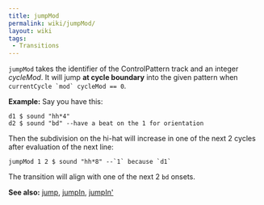 ```yaml
---
title: jumpMod
permalink: wiki/jumpMod/
layout: wiki
tags:
 - Transitions
---
```


`jumpMod` takes the identifier of the ControlPattern track and an
integer *cycleMod*. It will jump **at cycle boundary** into the given
pattern when `` currentCycle `mod` cycleMod == 0 ``.

**Example:** Say you have this:

    d1 $ sound "hh*4"
    d2 $ sound "bd" --have a beat on the 1 for orientation

Then the subdivision on the hi-hat will increase in one of the next 2
cycles after evaluation of the next line:

    jumpMod 1 2 $ sound "hh*8" --`1` because `d1`

The transition will align with one of the next 2 `bd` onsets.

**See also:** [jump](jump "wikilink"), [jumpIn](jumpIn "wikilink"),
[jumpIn'](jumpIn' "wikilink")
